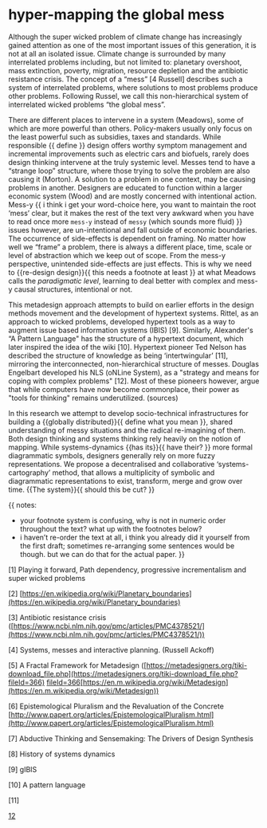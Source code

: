 # hyper-mapping the global mess

Although the super wicked problem of climate change has increasingly gained attention as one of the most important issues of this generation, it is not at all an isolated issue. Climate change is surrounded by many interrelated problems including, but not limited to: planetary overshoot, mass extinction, poverty, migration, resource depletion and the antibiotic resistance crisis. The concept of a “mess” [4 Russell] describes such a system of interrelated problems, where solutions to most problems produce other problems. Following Russel, we call this non-hierarchical system of interrelated wicked problems “the global mess”.

There are different places to intervene in a system (Meadows), some of which are more powerful than others. Policy-makers usually only focus on the least powerful such as subsidies, taxes and standards. While responsible {{ define }} design offers worthy symptom management and incremental improvements such as electric cars and biofuels, rarely does design thinking intervene at the truly systemic level. Messes tend to have a “strange loop” structure, where those trying to solve the problem are also causing it (Morton). A solution to a problem in one context, may be causing problems in another. Designers are educated to function within a larger economic system (Wood) and are mostly concerned with intentional action. Mess-y {{ i think i get your word-choice here, you want to maintain the root ‘mess’ clear, but it makes the rest of the text very awkward when you have to read once more `mess-y` instead of `messy` (which sounds more fluid) }} issues however, are un-intentional and fall outside of economic boundaries. The occurrence of side-effects is dependent on framing. No matter how well we “frame” a problem, there is always a different place, time, scale or level of abstraction which we keep out of scope. From the mess-y perspective, unintended side-effects are just effects. This is why we need to {{re-design design}}{{ this needs a footnote at least }} at what Meadows calls the *paradigmatic level*, learning to deal better with complex and mess-y causal structures, intentional or not.

This metadesign approach attempts to build on earlier efforts in the design methods movement and the development of hypertext systems. Rittel, as an approach to wicked problems, developed hypertext tools as a way to augment issue based information systems (IBIS) [9]. Similarly, Alexander's “A Pattern Language" has the structure of a hypertext document, which later inspired the idea of the wiki [10]. Hypertext pioneer Ted Nelson has described the structure of knowledge as being ‘intertwingular’ [11], mirroring the interconnected, non-hierarchical structure of messes. Douglas Engelbart developed his NLS (oNLine System), as a "strategy and means for coping with complex problems" [12]. Most of these pioneers however, argue that while computers have now become commonplace, their power as "tools for thinking" remains underutilized. (sources)

In this research we attempt to develop socio-technical infrastructures for building a {{globally distributed}}{{ define what you mean }}, shared understanding of messy situations and the radical re-imagining of them. Both design thinking and systems thinking rely heavily on the notion of mapping. While systems-dynamics {{has its}}{{ have their? }} more formal diagrammatic symbols, designers generally rely on more fuzzy representations. We propose a decentralised and collaborative ‘systems-cartography’ method, that allows a multiplicity of symbolic and diagrammatic representations to exist, transform, merge and grow over time. {{The system}}{{ should this be cut? }}

{{ notes: 
- your footnote system is confusing, why is not in numeric order throughout the text? what up with the footnotes below?
- i haven’t re-order the text at all, i think you already did it yourself from the first draft; sometimes re-arranging some sentences would be though. but we can do that for the actual paper. }}

[1] Playing it forward, Path dependency, progressive incrementalism and super wicked problems

[2] [https://en.wikipedia.org/wiki/Planetary_boundaries](https://en.wikipedia.org/wiki/Planetary_boundaries)

[3] Antibiotic resistance crisis ([https://www.ncbi.nlm.nih.gov/pmc/articles/PMC4378521/](https://www.ncbi.nlm.nih.gov/pmc/articles/PMC4378521/))

[4] Systems, messes and interactive planning. (Russell Ackoff)

[5] A Fractal Framework for Metadesign ([https://metadesigners.org/tiki-download_file.php](https://metadesigners.org/tiki-download_file.php?fileId=366) []()[fileId=366](https://metadesigners.org/tiki-download_file.php?fileId=366)[https://en.m.wikipedia.org/wiki/Metadesign](https://en.m.wikipedia.org/wiki/Metadesign))

[6] Epistemological Pluralism and the Revaluation of the Concrete [http://www.papert.org/articles/EpistemologicalPluralism.html](http://www.papert.org/articles/EpistemologicalPluralism.html)

[7] Abductive Thinking and Sensemaking: The Drivers of Design Synthesis

[8] History of systems dynamics

[9] gIBIS

[10] A pattern language

[11]

[12]([http://www.dougengelbart.org/colloquium/colloquium.html](http://www.dougengelbart.org/colloquium/colloquium.html))